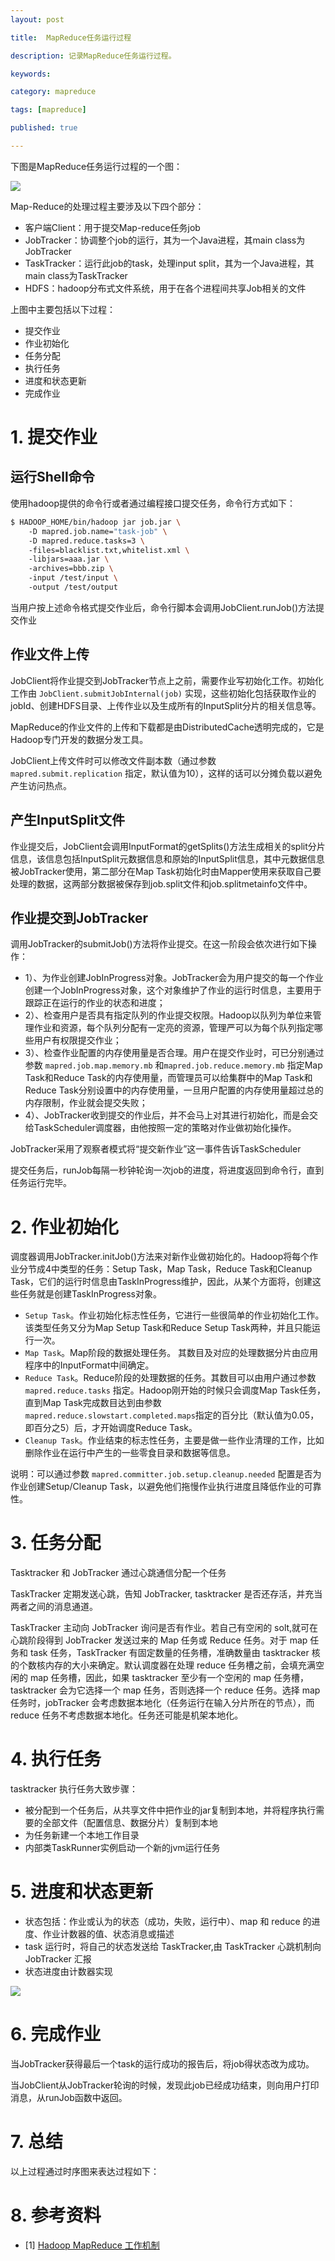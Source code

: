 ```yaml
---
layout: post

title:  MapReduce任务运行过程

description: 记录MapReduce任务运行过程。

keywords:  

category: mapreduce

tags: [mapreduce]

published: true

---
```


下图是MapReduce任务运行过程的一个图：

![](http://zhaomingtai.u.qiniudn.com/mapredurce1.png)

Map-Reduce的处理过程主要涉及以下四个部分：

- 客户端Client：用于提交Map-reduce任务job
- JobTracker：协调整个job的运行，其为一个Java进程，其main class为JobTracker
- TaskTracker：运行此job的task，处理input split，其为一个Java进程，其main class为TaskTracker
- HDFS：hadoop分布式文件系统，用于在各个进程间共享Job相关的文件

上图中主要包括以下过程：

- 提交作业
- 作业初始化
- 任务分配
- 执行任务
- 进度和状态更新
- 完成作业

# 1. 提交作业

## 运行Shell命令

使用hadoop提供的命令行或者通过编程接口提交任务，命令行方式如下：

~~~bash
$ HADOOP_HOME/bin/hadoop jar job.jar \  
    -D mapred.job.name="task-job" \  
    -D mapred.reduce.tasks=3 \  
    -files=blacklist.txt,whitelist.xml \  
    -libjars=aaa.jar \  
    -archives=bbb.zip \  
    -input /test/input \  
    -output /test/output 
~~~

当用户按上述命令格式提交作业后，命令行脚本会调用JobClient.runJob()方法提交作业

## 作业文件上传

JobClient将作业提交到JobTracker节点上之前，需要作业写初始化工作。初始化工作由 `JobClient.submitJobInternal(job)` 实现，这些初始化包括获取作业的jobId、创建HDFS目录、上传作业以及生成所有的InputSplit分片的相关信息等。
 
MapReduce的作业文件的上传和下载都是由DistributedCache透明完成的，它是Hadoop专门开发的数据分发工具。

JobClient上传文件时可以修改文件副本数（通过参数 `mapred.submit.replication` 指定，默认值为10），这样的话可以分摊负载以避免产生访问热点。

## 产生InputSplit文件

作业提交后，JobClient会调用InputFormat的getSplits()方法生成相关的split分片信息，该信息包括InputSplit元数据信息和原始的InputSplit信息，其中元数据信息被JobTracker使用，第二部分在Map Task初始化时由Mapper使用来获取自己要处理的数据，这两部分数据被保存到job.split文件和job.splitmetainfo文件中。 

## 作业提交到JobTracker

调用JobTracker的submitJob()方法将作业提交。在这一阶段会依次进行如下操作： 

 - 1）、为作业创建JobInProgress对象。JobTracker会为用户提交的每一个作业创建一个JobInProgress对象，这个对象维护了作业的运行时信息，主要用于跟踪正在运行的作业的状态和进度； 
 - 2）、检查用户是否具有指定队列的作业提交权限。Hadoop以队列为单位来管理作业和资源，每个队列分配有一定亮的资源，管理严可以为每个队列指定哪些用户有权限提交作业； 
 - 3）、检查作业配置的内存使用量是否合理。用户在提交作业时，可已分别通过参数 `mapred.job.map.memory.mb` 和`mapred.job.reduce.memory.mb` 指定Map Task和Reduce Task的内存使用量，而管理员可以给集群中的Map Task和Reduce Task分别设置中的内存使用量，一旦用户配置的内存使用量超过总的内存限制，作业就会提交失败； 
 - 4）、JobTracker收到提交的作业后，并不会马上对其进行初始化，而是会交给TaskScheduler调度器，由他按照一定的策略对作业做初始化操作。

JobTracker采用了观察者模式将“提交新作业”这一事件告诉TaskScheduler

提交任务后，runJob每隔一秒钟轮询一次job的进度，将进度返回到命令行，直到任务运行完毕。

# 2. 作业初始化

调度器调用JobTracker.initJob()方法来对新作业做初始化的。Hadoop将每个作业分节成4中类型的任务：Setup Task，Map Task，Reduce Task和Cleanup Task，它们的运行时信息由TaskInProgress维护，因此，从某个方面将，创建这些任务就是创建TaskInProgress对象。 

- `Setup Task`。作业初始化标志性任务，它进行一些很简单的作业初始化工作。该类型任务又分为Map Setup Task和Reduce Setup Task两种，并且只能运行一次。 
- `Map Task`。Map阶段的数据处理任务。 其数目及对应的处理数据分片由应用程序中的InputFormat中间确定。
- `Reduce Task`。Reduce阶段的处理数据的任务。其数目可以由用户通过参数 `mapred.reduce.tasks` 指定。Hadoop刚开始的时候只会调度Map Task任务，直到Map Task完成数目达到由参数 `mapred.reduce.slowstart.completed.maps`指定的百分比（默认值为0.05，即百分之5）后，才开始调度Reduce Task。 
- `Cleanup Task`。作业结束的标志性任务，主要是做一些作业清理的工作，比如删除作业在运行中产生的一些零食目录和数据等信息。

说明：可以通过参数 `mapred.committer.job.setup.cleanup.needed` 配置是否为作业创建Setup/Cleanup Task，以避免他们拖慢作业执行进度且降低作业的可靠性。

# 3. 任务分配

Tasktracker 和 JobTracker 通过心跳通信分配一个任务

TaskTracker 定期发送心跳，告知 JobTracker, tasktracker 是否还存活，并充当两者之间的消息通道。

TaskTracker 主动向 JobTracker 询问是否有作业。若自己有空闲的 solt,就可在心跳阶段得到 JobTracker 发送过来的 Map 任务或 Reduce 任务。对于 map 任务和 task 任务，TaskTracker 有固定数量的任务槽，准确数量由 tasktracker 核的个数核内存的大小来确定。默认调度器在处理 reduce 任务槽之前，会填充满空闲的 map 任务槽，因此，如果 tasktracker 至少有一个空闲的 map 任务槽，tasktracker 会为它选择一个 map 任务，否则选择一个 reduce 任务。选择 map 任务时，jobTracker 会考虑数据本地化（任务运行在输入分片所在的节点），而 reduce 任务不考虑数据本地化。任务还可能是机架本地化。

# 4. 执行任务

tasktracker 执行任务大致步骤：

- 被分配到一个任务后，从共享文件中把作业的jar复制到本地，并将程序执行需要的全部文件（配置信息、数据分片）复制到本地
- 为任务新建一个本地工作目录
- 内部类TaskRunner实例启动一个新的jvm运行任务

# 5. 进度和状态更新

- 状态包括：作业或认为的状态（成功，失败，运行中）、map 和 reduce 的进度、作业计数器的值、状态消息或描述
- task 运行时，将自己的状态发送给 TaskTracker,由 TaskTracker 心跳机制向 JobTracker 汇报
- 状态进度由计数器实现

![](http://zhaomingtai.u.qiniudn.com/updateStatusMapredurce.png)

# 6. 完成作业

当JobTracker获得最后一个task的运行成功的报告后，将job得状态改为成功。

当JobClient从JobTracker轮询的时候，发现此job已经成功结束，则向用户打印消息，从runJob函数中返回。

# 7. 总结

以上过程通过时序图来表达过程如下：

# 8. 参考资料

- [1] [Hadoop MapReduce 工作机制](http://kangfoo.u.qiniudn.com/article/2014/03/hadoop-mapreduce--gong-zuo-ji-zhi/)
